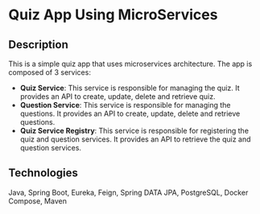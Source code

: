 # Quiz App Using MicroServices

## Description

This is a simple quiz app that uses microservices architecture. The app is composed of 3 services:

- **Quiz Service**: This service is responsible for managing the quiz. It provides an API to create, update, delete and retrieve quiz.
- **Question Service**: This service is responsible for managing the questions. It provides an API to create, update, delete and retrieve questions.
- **Quiz Service Registry**: This service is responsible for registering the quiz and question services. It provides an API to retrieve the quiz and question services.

## Technologies

Java, Spring Boot, Eureka, Feign, Spring DATA JPA, PostgreSQL, Docker Compose, Maven
